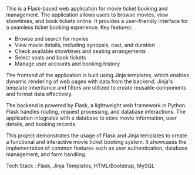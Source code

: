 This is a Flask-based web application for movie ticket booking and management. The application allows users to browse movies, view showtimes, and book tickets online. It provides a user-friendly interface for a seamless ticket booking experience.
Key features:

 - Browse and search for movies
 - View movie details, including synopsis, cast, and duration
 - Check available showtimes and seating arrangements
 - Select seats and book tickets
 - Manage user accounts and booking history

The frontend of the application is built using Jinja templates, which enables dynamic rendering of web pages with data from the backend. Jinja's template inheritance and filters are utilized to create reusable components and format data effectively.

The backend is powered by Flask, a lightweight web framework in Python. Flask handles routing, request processing, and database interactions. The application integrates with a database to store movie information, user details, and booking records.

This project demonstrates the usage of Flask and Jinja templates to create a functional and interactive movie ticket booking system. It showcases the implementation of common features such as user authentication, database management, and form handling.

Tech Stack : Flask, Jinja Templates, HTML/Bootstrap, MySQL
